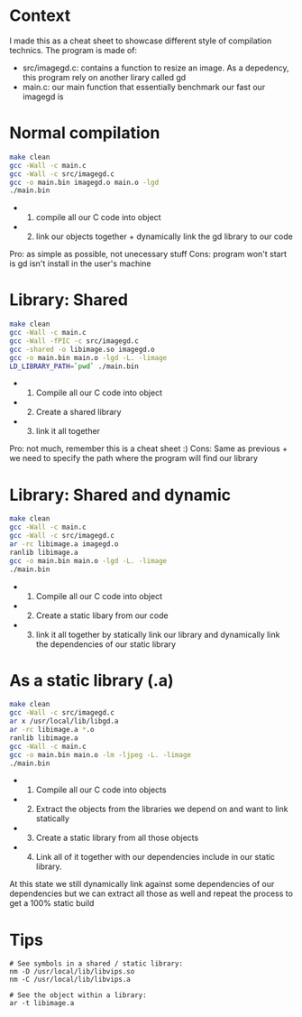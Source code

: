 # Context

I made this as a cheat sheet to showcase different style of compilation technics. The program is made of:
- src/imagegd.c: contains a function to resize an image. As a depedency, this program rely on another lirary called gd
- main.c: our main function that essentially benchmark our fast our imagegd is

# Normal compilation
``` bash
make clean
gcc -Wall -c main.c
gcc -Wall -c src/imagegd.c
gcc -o main.bin imagegd.o main.o -lgd
./main.bin
```
- 1. compile all our C code into object
- 2. link our objects together + dynamically link the gd library to our code

Pro: as simple as possible, not unecessary stuff
Cons: program won't start is gd isn't install in the user's machine

# Library: Shared
``` bash
make clean
gcc -Wall -c main.c
gcc -Wall -fPIC -c src/imagegd.c
gcc -shared -o libimage.so imagegd.o
gcc -o main.bin main.o -lgd -L. -limage
LD_LIBRARY_PATH=`pwd` ./main.bin
```

- 1. Compile all our C code into object
- 2. Create a shared library
- 3. link it all together

Pro: not much, remember this is a cheat sheet :)
Cons: Same as previous + we need to specify the path where the program will find our library

# Library: Shared and dynamic
``` bash
make clean
gcc -Wall -c main.c
gcc -Wall -c src/imagegd.c
ar -rc libimage.a imagegd.o
ranlib libimage.a
gcc -o main.bin main.o -lgd -L. -limage
./main.bin
```

- 1. Compile all our C code into object
- 2. Create a static libary from our code
- 3. link it all together by statically link our library and dynamically link the dependencies of our static library

# As a static library (.a)
``` bash
make clean
gcc -Wall -c src/imagegd.c
ar x /usr/local/lib/libgd.a
ar -rc libimage.a *.o
ranlib libimage.a
gcc -Wall -c main.c
gcc -o main.bin main.o -lm -ljpeg -L. -limage
./main.bin
```

- 1. Compile all our C code into objects
- 2. Extract the objects from the libraries we depend on and want to link statically
- 3. Create a static library from all those objects
- 4. Link all of it together with our dependencies include in our static library.

At this state we still dynamically link against some dependencies of our dependencies but we can extract all those as well and repeat the process to get a 100% static build

# Tips
```
# See symbols in a shared / static library:
nm -D /usr/local/lib/libvips.so
nm -C /usr/local/lib/libvips.a

# See the object within a library:
ar -t libimage.a
```
